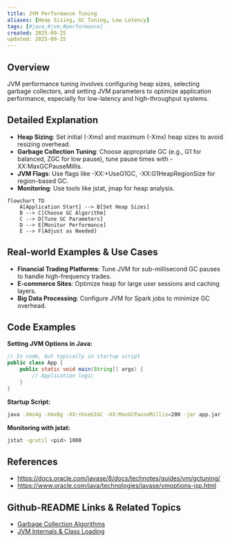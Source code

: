 ```yaml
---
title: JVM Performance Tuning
aliases: [Heap Sizing, GC Tuning, Low Latency]
tags: [#java,#jvm,#performance]
created: 2025-09-25
updated: 2025-09-25
---
```


## Overview
JVM performance tuning involves configuring heap sizes, selecting garbage collectors, and setting JVM parameters to optimize application performance, especially for low-latency and high-throughput systems.

## Detailed Explanation
- **Heap Sizing**: Set initial (-Xms) and maximum (-Xmx) heap sizes to avoid resizing overhead.
- **Garbage Collection Tuning**: Choose appropriate GC (e.g., G1 for balanced, ZGC for low pause), tune pause times with -XX:MaxGCPauseMillis.
- **JVM Flags**: Use flags like -XX:+UseG1GC, -XX:G1HeapRegionSize for region-based GC.
- **Monitoring**: Use tools like jstat, jmap for heap analysis.

```mermaid
flowchart TD
    A[Application Start] --> B[Set Heap Sizes]
    B --> C[Choose GC Algorithm]
    C --> D[Tune GC Parameters]
    D --> E[Monitor Performance]
    E --> F[Adjust as Needed]
```

## Real-world Examples & Use Cases
- **Financial Trading Platforms**: Tune JVM for sub-millisecond GC pauses to handle high-frequency trades.
- **E-commerce Sites**: Optimize heap for large user sessions and caching layers.
- **Big Data Processing**: Configure JVM for Spark jobs to minimize GC overhead.

## Code Examples
**Setting JVM Options in Java:**
```java
// In code, but typically in startup script
public class App {
    public static void main(String[] args) {
        // Application logic
    }
}
```

**Startup Script:**
```bash
java -Xms4g -Xmx8g -XX:+UseG1GC -XX:MaxGCPauseMillis=200 -jar app.jar
```

**Monitoring with jstat:**
```bash
jstat -gcutil <pid> 1000
```

## References
- https://docs.oracle.com/javase/8/docs/technotes/guides/vm/gctuning/
- https://www.oracle.com/java/technologies/javase/vmoptions-jsp.html

## Github-README Links & Related Topics
- [Garbage Collection Algorithms](../garbage-collection-algorithms/README.md)
- [JVM Internals & Class Loading](../jvm-internals-and-classloading/README.md)